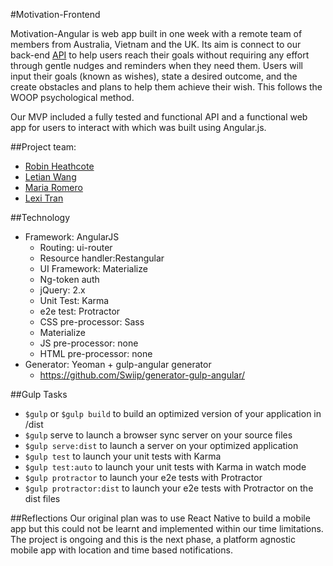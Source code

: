#Motivation-Frontend

Motivation-Angular is web app built in one week with a remote team of members from Australia, Vietnam and the UK.  Its aim is connect to our back-end [API](https://github.com/letianw91/Motivation) to help users reach their goals without requiring any effort through gentle nudges and reminders when they need them. Users will input their goals (known as wishes), state a desired outcome, and the create obstacles and plans to help them achieve their wish. This follows the WOOP psychological method.

Our MVP included a fully tested and functional API and a functional web app for users to interact with which was built using Angular.js.

##Project team:
* [Robin Heathcote](https://github.com/RobinHeathcote)
* [Letian Wang](https://github.com/letianw91)
* [Maria Romero](https://github.com/MariaRomero)
* [Lexi Tran](https://github.com/lexiht)

##Technology
+ Framework: AngularJS
  + Routing: ui-router
  + Resource handler:Restangular
  + UI Framework: Materialize
  + Ng-token auth
  + jQuery: 2.x
  + Unit Test: Karma
  + e2e test: Protractor
  + CSS pre-processor: Sass
  + Materialize
  + JS pre-processor: none
  + HTML pre-processor: none
+ Generator: Yeoman + gulp-angular generator
    * https://github.com/Swiip/generator-gulp-angular/

##Gulp Tasks
+ `$gulp` or `$gulp build` to build an optimized version of your application in /dist
+ `$gulp` serve to launch a browser sync server on your source files
+ `$gulp serve:dist` to launch a server on your optimized application
+ `$gulp test` to launch your unit tests with Karma
+ `$gulp test:auto` to launch your unit tests with Karma in watch mode
+ `$gulp protractor` to launch your e2e tests with Protractor
+ `$gulp protractor:dist` to launch your e2e tests with Protractor on the dist files

##Reflections 
Our original plan was to use React Native to build a mobile app but this could not be learnt and implemented within our time limitations. The project is ongoing and this is the next phase, a platform agnostic mobile app with location and time based notifications.
